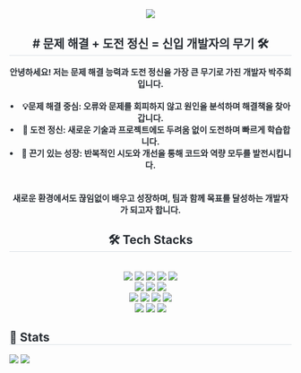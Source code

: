 <div align= "center">
    <img src="https://capsule-render.vercel.app/api?type=waving&color=0522ff&height=180&text=도전하는%20개발자%20박주희입니다🚀&animation=twinkling&fontColor=ffffff&fontSize=50" />
    </div>
    <div align= "center"> 
    <h2 style="border-bottom: 1px solid #d8dee4; color: #282d33;"> # 문제 해결 + 도전 정신 = 신입 개발자의 무기 🛠️ </h2>  
    <div style="font-weight: 700; font-size: 15px; text-align: center; color: #282d33;"> 안녕하세요! 저는 문제 해결 능력과 도전 정신을 가장 큰 무기로 가진 개발자 박주희입니다.</li>
<br><br>
</li><li> 💡문제 해결 중심: 오류와 문제를 회피하지 않고 원인을 분석하며 해결책을 찾아갑니다.</li><li> 🚀 도전 정신: 새로운 기술과 프로젝트에도 두려움 없이 도전하며 빠르게 학습합니다.</li><li> 🔧 끈기 있는 성장: 반복적인 시도와 개선을 통해 코드와 역량 모두를 발전시킵니다.</li></li>
<br><br>새로운 환경에서도 끊임없이 배우고 성장하며, 팀과 함께 목표를 달성하는 개발자가 되고자 합니다. </div> 
    </div>
    <div align= "center">
    <h2 style="border-bottom: 1px solid #d8dee4; color: #282d33;"> 🛠️ Tech Stacks </h2> <br> 
    <div style="margin: 0 auto; text-align: center;" align= "center"> 
          <img src="https://img.shields.io/badge/Java-007396?style=for-the-badge&logo=Java&logoColor=white">
          <img src="https://img.shields.io/badge/C-A8B9CC?style=for-the-badge&logo=C&logoColor=white">
          <img src="https://img.shields.io/badge/HTML5-E34F26?style=for-the-badge&logo=HTML5&logoColor=white">
          <img src="https://img.shields.io/badge/css-1572B6?style=for-the-badge&logo=css3&logoColor=white">
          <img src="https://img.shields.io/badge/Javascript-F7DF1E?style=for-the-badge&logo=Javascript&logoColor=white">
     <br/>
          <img src="https://img.shields.io/badge/Spring-6DB33F?style=for-the-badge&logo=Spring&logoColor=white">
          <img src="https://img.shields.io/badge/springboot-6DB33F?style=for-the-badge&logo=springboot&logoColor=white">
          <img src="https://img.shields.io/badge/Oracle-F80000?style=for-the-badge&logo=Oracle&logoColor=white">
       <br/>
          <img src="https://img.shields.io/badge/Vue.js-4FC08D?style=for-the-badge&logo=Vue.js&logoColor=white">
          <img src="https://img.shields.io/badge/JSON-FF5C83?style=for-the-badge&logo=JSON&logoColor=white">
          <img src="https://img.shields.io/badge/jQuery-0769AD?style=for-the-badge&logo=jQuery&logoColor=white">
          <img src="https://img.shields.io/badge/jSP-FA6423?style=for-the-badge&logo=jSP&logoColor=white">
    <br/>
          <img src="https://img.shields.io/badge/Figma-F24E1E?style=for-the-badge&logo=Figma&logoColor=white">
          <img src="https://img.shields.io/badge/Github-181717?style=for-the-badge&logo=Github&logoColor=white">
          <img src="https://img.shields.io/badge/Notion-000000?style=for-the-badge&logo=Notion&logoColor=white">
          </div>
    </div>
   <div style="text-align: left;"> 
    <h2 style="border-bottom: 1px solid #d8dee4; color: #282d33;"> 🏅 Stats </h2> <div style="text-align: left;"> <img src="https://github-readme-stats.vercel.app/api?username=mouse1111&bg_color=180,ddf2fd,00000000&title_color=1a52f9&text_color=1a52f9"
         /> <img src="https://github-readme-stats.vercel.app/api/top-langs/?username=mouse1111&layout=compact&bg_color=180,ddf2fd,00000000&title_color=1a52f9&text_color=1a52f9"
           /> </div> 
    </div>
    
    
